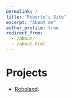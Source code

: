 ```yaml
---
permalink: /
title: "Roberto's Site"
excerpt: "About me"
author_profile: true
redirect_from: 
  - /about/
  - /about.html
---
```



Projects
======
- [Roboland](http://tp-robots.tk).
